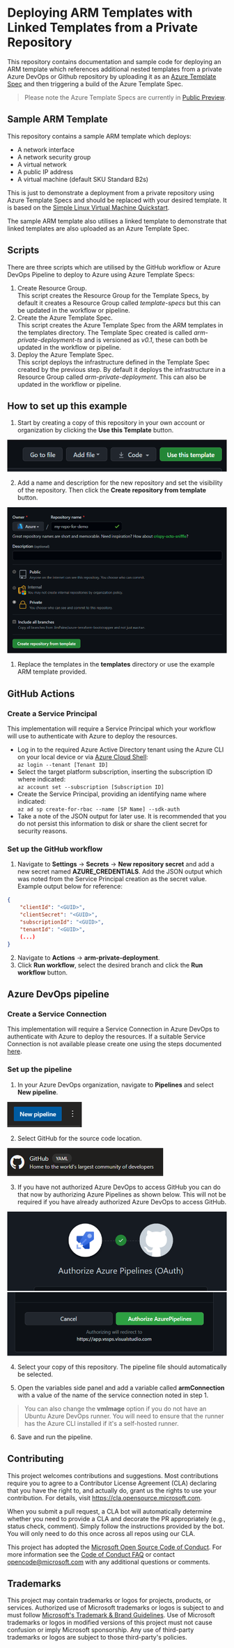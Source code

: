 # Deploying ARM Templates with Linked Templates from a Private Repository

This repository contains documentation and sample code for deploying an ARM template which references additional nested templates from a private Azure DevOps or Github repository by uploading it as an [Azure Template Spec](https://docs.microsoft.com/en-us/azure/azure-resource-manager/templates/template-specs) and then triggering a build of the Azure Template Spec.

> Please note the Azure Template Specs are currently in [Public Preview](https://techcommunity.microsoft.com/t5/azure-governance-and-management/arm-template-specs-is-now-public-preview/ba-p/2103322).

## Sample ARM Template

This repository contains a sample ARM template which deploys:

- A network interface
- A network security group
- A virtual network
- A public IP address
- A virtual machine (default SKU Standard B2s)

This is just to demonstrate a deployment from a private repository using Azure Template Specs and should be replaced with your desired template. It is based on the [Simple Linux Virtual Machine Quickstart](https://github.com/Azure/azure-quickstart-templates/tree/master/quickstarts/microsoft.compute/vm-simple-linux).

The sample ARM template also utilises a linked template to demonstrate that linked templates are also uploaded as an Azure Template Spec.

## Scripts

There are three scripts which are utilised by the GitHub workflow or Azure DevOps Pipeline to deploy to Azure using Azure Template Specs:

1. Create Resource Group. <br>
   This script creates the Resource Group for the Template Specs, by default it creates a Resource Group called *template-specs* but this can be updated in the workflow or pipeline.
2. Create the Azure Template Spec. <br>
   This script creates the Azure Template Spec from the ARM templates in the templates directory. The Template Spec created is called *arm-private-deployment-ts* and is versioned as *v0.1*, these can both be updated in the workflow or pipeline.
3. Deploy the Azure Template Spec. <br>
   This script deploys the infrastructure defined in the Template Spec created by the previous step. By default it deploys the infrastructure in a Resource Group called *arm-private-deployment*. This can also be updated in the workflow or pipeline.

## How to set up this example

1. Start by creating a copy of this repository in your own account or organization by clicking the **Use this Template** button.

![Use this Template button](/images/useTemplate.png)

2. Add a name and description for the new repository and set the visibility of the repository. Then click the **Create repository from template** button.

![Create repository from template](/images/create.png)

1. Replace the templates in the **templates** directory or use the example ARM template provided.

## GitHub Actions

### Create a Service Principal

This implementation will require a Service Principal which your workflow will use to authenticate with Azure to deploy the resources.

- Log in to the required Azure Active Directory tenant using the Azure CLI on your local device or via [Azure Cloud Shell](https://shell.azure.com): <br>
`az login --tenant [Tenant ID]`
- Select the target platform subscription, inserting the subscription ID where indicated: <br> `az account set --subscription [Subscription ID]`
- Create the Service Principal, providing an identifying name where indicated: <br> `az ad sp create-for-rbac --name [SP Name] --sdk-auth`
- Take a note of the JSON output for later use. It is recommended that you do not persist this information to disk or share the client secret for security reasons.

### Set up the GitHub workflow

1. Navigate to **Settings** -> **Secrets** -> **New repository secret** and add a new secret named **AZURE_CREDENTIALS**. Add the JSON output which was noted from the Service Principal creation as the secret value. Example output below for reference:

```json
{
    "clientId": "<GUID>",
    "clientSecret": "<GUID>",
    "subscriptionId": "<GUID>",
    "tenantId": "<GUID>",
    (...)
}
```

2. Navigate to **Actions** -> **arm-private-deployment**.
3. Click **Run workflow**, select the desired branch and click the **Run workflow** button.

## Azure DevOps pipeline

### Create a Service Connection

This implementation will require a Service Connection in Azure DevOps to authenticate with Azure to deploy the resources. If a suitable Service Connection is not available please create one using the steps documented [here](https://docs.microsoft.com/en-us/azure/devops/pipelines/library/service-endpoints?view=azure-devops&tabs=yaml#create-a-service-connection).

### Set up the pipeline

1. In your Azure DevOps organization, navigate to **Pipelines** and select **New pipeline**.

![New Pipeline](/images/new_pipeline.png)

2. Select GitHub for the source code location.

![GitHub pipeline source](/images/github_pipeline_source.png)

3. If you have not authorized Azure DevOps to access GitHub you can do that now by authorizing Azure Pipelines as shown below. This will not be required if you have already authorized Azure DevOps to access GitHub.

![Azure Pipeline Auth banner](/images/OAuth.png)
![Auth button](/images/Auth.png)

4. Select your copy of this repository. The pipeline file should automatically be selected.

5. Open the variables side panel and add a variable called **armConnection** with a value of the name of the service connection noted in step 1.

> You can also change the **vmImage** option if you do not have an Ubuntu Azure DevOps runner. You will need to ensure that the runner has the Azure CLI installed if it's a self-hosted runner.

6. Save and run the pipeline.

## Contributing

This project welcomes contributions and suggestions.  Most contributions require you to agree to a Contributor License Agreement (CLA) declaring that you have the right to, and actually do, grant us
the rights to use your contribution. For details, visit https://cla.opensource.microsoft.com.

When you submit a pull request, a CLA bot will automatically determine whether you need to provide
a CLA and decorate the PR appropriately (e.g., status check, comment). Simply follow the instructions
provided by the bot. You will only need to do this once across all repos using our CLA.

This project has adopted the [Microsoft Open Source Code of Conduct](https://opensource.microsoft.com/codeofconduct/).
For more information see the [Code of Conduct FAQ](https://opensource.microsoft.com/codeofconduct/faq/) or
contact [opencode@microsoft.com](mailto:opencode@microsoft.com) with any additional questions or comments.

## Trademarks

This project may contain trademarks or logos for projects, products, or services. Authorized use of Microsoft
trademarks or logos is subject to and must follow
[Microsoft's Trademark & Brand Guidelines](https://www.microsoft.com/en-us/legal/intellectualproperty/trademarks/usage/general).
Use of Microsoft trademarks or logos in modified versions of this project must not cause confusion or imply Microsoft sponsorship.
Any use of third-party trademarks or logos are subject to those third-party's policies.
